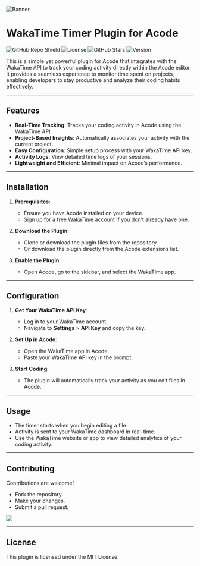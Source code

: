 ![Banner](https://raw.githubusercontent.com/overskul/acode-wakatime/refs/heads/main/assets/acode-wakatime-banner.png)

# WakaTime Timer Plugin for Acode  

![GitHub Repo Shield](https://img.shields.io/github/repo-size/overskul/acode-wakatime?color=blue&label=Size&style=for-the-badge)
![License](https://img.shields.io/github/license/overskul/acode-wakatime?color=blue&style=for-the-badge)
![GitHub Stars](https://img.shields.io/github/stars/overskul/acode-wakatime?color=blue&style=for-the-badge)
![Version](https://img.shields.io/github/v/release/overskul/acode-wakatime?color=blue&style=for-the-badge)

This is a simple yet powerful plugin for Acode that integrates with the WakaTime API to track your coding activity directly within the Acode editor. It provides a seamless experience to monitor time spent on projects, enabling developers to stay productive and analyze their coding habits effectively.  

---

## Features  
- **Real-Time Tracking**: Tracks your coding activity in Acode using the WakaTime API.  
- **Project-Based Insights**: Automatically associates your activity with the current project.  
- **Easy Configuration**: Simple setup process with your WakaTime API key.  
- **Activity Logs**: View detailed time logs of your sessions.  
- **Lightweight and Efficient**: Minimal impact on Acode’s performance.  

---

## Installation  
1. **Prerequisites**:  
   - Ensure you have Acode installed on your device.  
   - Sign up for a free [WakaTime](https://wakatime.com) account if you don’t already have one.  

2. **Download the Plugin**:  
   - Clone or download the plugin files from the repository.  
   - Or download the plugin directly from the Acode extensions list.  

3. **Enable the Plugin**:  
   - Open Acode, go to the sidebar, and select the WakaTime app.

---

## Configuration  
1. **Get Your WakaTime API Key**:  
   - Log in to your WakaTime account.  
   - Navigate to **Settings** > **API Key** and copy the key.  

2. **Set Up in Acode**:  
   - Open the WakaTime app in Acode.  
   - Paste your WakaTime API key in the prompt.  

3. **Start Coding**:  
   - The plugin will automatically track your activity as you edit files in Acode.  

---

## Usage  
- The timer starts when you begin editing a file.  
- Activity is sent to your WakaTime dashboard in real-time.  
- Use the WakaTime website or app to view detailed analytics of your coding activity.  

---

## Contributing  
Contributions are welcome!  
- Fork the repository.  
- Make your changes.  
- Submit a pull request.  

<a href="https://github.com/overskul/acode-wakatime/graphs/contributors">
  <img src="https://contrib.rocks/image?repo=overskul/acode-wakatime" />
</a>

---

## License  
This plugin is licensed under the MIT License.  